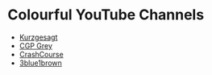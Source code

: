 # Colourful YouTube Channels

* [Kurzgesagt](https://www.youtube.com/c/inanutshell/videos?view=0&sort=p&flow=grid)
* [CGP Grey](https://www.youtube.com/greymatter/videos?view=0&sort=p&flow=grid)
* [CrashCourse](https://www.youtube.com/user/crashcourse/videos?view=0&sort=p&flow=grid)
* [3blue1brown](https://www.youtube.com/c/3blue1brown/videos?view=0&sort=p&flow=grid)
